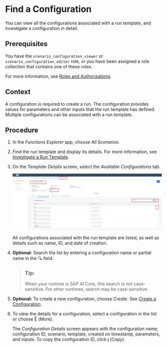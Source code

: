 <!-- loio3f1d78dd009e4dc094950712fd012d57 -->

<link rel="stylesheet" type="text/css" href="css/sap-icons.css"/>

# Find a Configuration

You can view all the configurations associated with a run template, and investigate a configuration in detail.



<a name="loio3f1d78dd009e4dc094950712fd012d57__prereq_b54_nld_ccc"/>

## Prerequisites

You have the `scenario_configuration_viewer` or `scenario_configuration_editor` role, or you have been assigned a role collection that contains one of these roles.

For more information, see [Roles and Authorizations](roles-and-authorizations-4ef8499.md).



<a name="loio3f1d78dd009e4dc094950712fd012d57__context_q1n_lhl_wtb"/>

## Context

A configuration is required to create a run. The configuration provides values for parameters and other inputs that the run template has defined. Multiple configurations can be associated with a run template.



<a name="loio3f1d78dd009e4dc094950712fd012d57__steps_fln_kz4_2rb"/>

## Procedure

1.  In the *Functions Explorer* app, choose *All Scenarios*.

2.  Find the run template and display its details. For more information, see [Investigate a Run Template](investigate-a-run-template-b753dc0.md).

3.  On the *Template Details* screen, select the *Available Configurations* tab.

    ![Template details with available configurations listed and key features highlighted.](images/Image_AIL_FE_All_Template_Config_Overview_58142c2.png)

    All configurations associated with the run template are listed, as well as details such as name, ID, and date of creation.

4.  **Optional:** Search the list by entering a configuration name or partial name in the :mag: field.

    > ### Tip:  
    > When your runtime is SAP AI Core, this search is not case-sensitive. For other runtimes, search may be case-sensitive.

5.  **Optional:** To create a new configuration, choose *Create*. See [Create a Configuration](create-a-configuration-c89e279.md).

6.  To view the details for a configuration, select a configuration in the list or choose <span class="SAP-icons-V5"></span> \(More\).

    The *Configuration Details* screen appears with the configuration name, configuration ID, scenario, template, created on timestamp, parameters, and inputs. To copy the configuration ID, click <span class="SAP-icons-V5"></span> \(Copy\).


